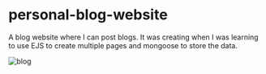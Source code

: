 # personal-blog-website
A blog website where I can post blogs. It was creating when I was learning to use EJS to create multiple pages and mongoose to store the data.

![blog](https://user-images.githubusercontent.com/100675296/217872697-e93845ad-c921-44ed-8767-12db2bf9f6fe.png)
